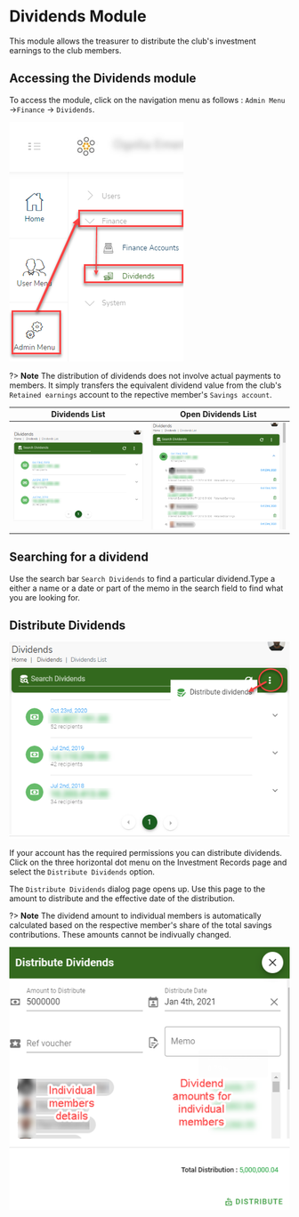 # Dividends Module
This module allows the treasurer to distribute the club's investment earnings to the club members.

## Accessing the Dividends module
To access the  module, click on the navigation menu as follows : `Admin Menu` ->`Finance` -> `Dividends`.

![alt text](images/10.6_Dividends_Menu.png "Dividends menu")

?> **Note** The distribution of dividends does not involve actual  payments to members. It simply transfers the equivalent dividend value from the club's `Retained earnings` account to the repective member's `Savings account`.

 |  Dividends List             |  Open Dividends List  |
  :-------------------------:|:-------------------------:
![alt text](images/10.6.1_Dividends_List.png "change stasus button") | ![alt text](images/10.6.2_Dividends_List_Open.png "Confirm change status")

## Searching for a dividend

Use the search bar `Search Dividends` to find a particular dividend.Type a either a name or a date or part of the memo in the search field to find what you are looking for.

## Distribute Dividends

![alt text](images/10.7_Distribute_Dividends_menu.png "Distribute Dividends menu")

If your account has the required permissions you can distribute dividends. Click on the three horizontal dot menu on the Investment Records page and select the `Distribute Dividends` option.


The `Distribute Dividends` dialog page opens up. Use this page to the amount to distribute and the effective date of the distribution.

?> **Note** The dividend amount to individual members is automatically calculated based on the respective member's share of the total savings contributions. These amounts cannot be indivually changed.

![alt text](images/10.8_Distribute_Dividends_Page.png "Distribute Dividends page")